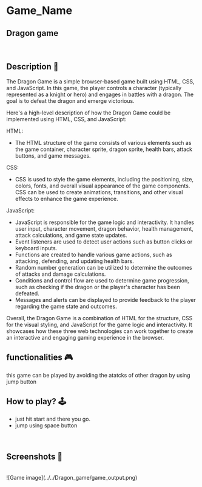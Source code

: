 # **Game_Name** 

Dragon game
--- 
<br>

## **Description 📃**
<!-- add your game description here  -->
The Dragon Game is a simple browser-based game built using HTML, CSS, and JavaScript. In this game, the player controls a character (typically represented as a knight or hero) and engages in battles with a dragon. The goal is to defeat the dragon and emerge victorious.

Here's a high-level description of how the Dragon Game could be implemented using HTML, CSS, and JavaScript:

HTML:
- The HTML structure of the game consists of various elements such as the game container, character sprite, dragon sprite, health bars, attack buttons, and game messages.

CSS:
- CSS is used to style the game elements, including the positioning, size, colors, fonts, and overall visual appearance of the game components. CSS can be used to create animations, transitions, and other visual effects to enhance the game experience.

JavaScript:
- JavaScript is responsible for the game logic and interactivity. It handles user input, character movement, dragon behavior, health management, attack calculations, and game state updates.
- Event listeners are used to detect user actions such as button clicks or keyboard inputs.
- Functions are created to handle various game actions, such as attacking, defending, and updating health bars.
- Random number generation can be utilized to determine the outcomes of attacks and damage calculations.
- Conditions and control flow are used to determine game progression, such as checking if the dragon or the player's character has been defeated.
- Messages and alerts can be displayed to provide feedback to the player regarding the game state and outcomes.

Overall, the Dragon Game is a combination of HTML for the structure, CSS for the visual styling, and JavaScript for the game logic and interactivity. It showcases how these three web technologies can work together to create an interactive and engaging gaming experience in the browser.

## **functionalities 🎮**
<!-- add functionalities over here -->
this game can be played by avoiding the atatcks of other dragon by using jump button
<br>

## **How to play? 🕹️**
<!-- add the steps how to play games -->
- just hit start and there you go.
- jump using space button

<br>

## **Screenshots 📸**

<br>
<!-- add your screenshots like this -->
<!-- ![image](url) -->
    ![Game image](../../Dragon_game/game_output.png)
    
<br>
